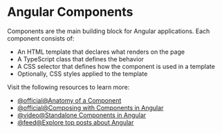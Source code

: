 # Angular Components

Components are the main building block for Angular applications. Each component consists of:

- An HTML template that declares what renders on the page
- A TypeScript class that defines the behavior
- A CSS selector that defines how the component is used in a template
- Optionally, CSS styles applied to the template

Visit the following resources to learn more:

- [@official@Anatomy of a Component](https://angular.dev/guide/components)
- [@official@Composing with Components in Angular](https://angular.dev/essentials/components)
- [@video@Standalone Components in Angular](https://www.youtube.com/watch?v=x5PZwb4XurU)
- [@feed@Explore top posts about Angular](https://app.daily.dev/tags/angular?ref=roadmapsh)
